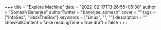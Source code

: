 +++
title = "Explore Machine"
date = "2022-02-17T13:26:55+05:30"
author = "Somesh Banerjee"
authorTwitter = "banerjee_somesh"
cover = ""
tags = ["InfoSec", "HackTheBox"]
keywords = ["Linux", "", ""]
description = ""
showFullContent = false
readingTime = true
draft = false
+++
